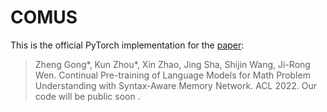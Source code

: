 # COMUS
This is the official PyTorch implementation for the [paper](https://aclanthology.org/2022.acl-long.408/):
> Zheng Gong*, Kun Zhou*, Xin Zhao, Jing Sha, Shijin Wang, Ji-Rong Wen. Continual Pre-training of Language Models for Math Problem Understanding with Syntax-Aware Memory Network. ACL 2022.
Our code will be public soon .
